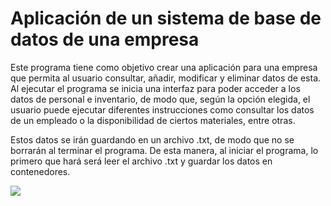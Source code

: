 # Aplicación de un sistema de base de datos de una empresa

Este programa tiene como objetivo crear una aplicación para una empresa que permita al usuario consultar, añadir, modificar y eliminar datos de esta. Al ejecutar el programa se inicia una interfaz para poder acceder a los datos de personal e inventario, de modo que, según la opción elegida, el usuario puede ejecutar diferentes instrucciones como consultar los datos de un empleado o la disponibilidad de ciertos materiales, entre otras.

Estos datos se irán guardando en un archivo .txt, de modo que no se borrarán al terminar el programa. De esta manera, al iniciar el programa, lo primero que hará será leer el archivo .txt y guardar los datos en contenedores.

<a href="https://previews.dropbox.com/p/thumb/AAYXMcgZ4l-2lcJ3N38tW8lsLeZfVQJ3aYuBagc5I77wimwZBohX8tamSOgQ5Ungw1E6HbhYmJuvSGQI00QDx7PygedEGQV3-UlO696IwqrUHAIJnMneOybRo_QGTih3kJde0t7CLGiPXNU-74-SaEhHDJhmEvYWbY4l4lqGhouf3Qp72rjRXWesfKUwYNh8F09XTYKWEObWWfOPXCJI30sPsuEvy90__NY0hhbiiqF8BDVMgHbToUQ4EmFA_vW-YtB5f7K2dm_00Sy9VhoOIqN9ztFNJ-LUS14jTWQ4G7vXCtaqd-0WMMz45-VhJhDB1WldCp5fYON0Bv8gI2BZAOv4NDsk1hxsCGLdtupflIShWQ/p.jpeg?size_mode=5"><img src="https://previews.dropbox.com/p/thumb/AAYXMcgZ4l-2lcJ3N38tW8lsLeZfVQJ3aYuBagc5I77wimwZBohX8tamSOgQ5Ungw1E6HbhYmJuvSGQI00QDx7PygedEGQV3-UlO696IwqrUHAIJnMneOybRo_QGTih3kJde0t7CLGiPXNU-74-SaEhHDJhmEvYWbY4l4lqGhouf3Qp72rjRXWesfKUwYNh8F09XTYKWEObWWfOPXCJI30sPsuEvy90__NY0hhbiiqF8BDVMgHbToUQ4EmFA_vW-YtB5f7K2dm_00Sy9VhoOIqN9ztFNJ-LUS14jTWQ4G7vXCtaqd-0WMMz45-VhJhDB1WldCp5fYON0Bv8gI2BZAOv4NDsk1hxsCGLdtupflIShWQ/p.jpeg?size_mode=5" /></a>
